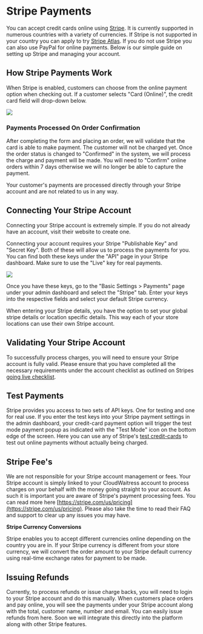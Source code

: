 # Stripe Payments

You can accept credit cards online using [Stripe](https://stripe.com/). It is currently supported in numerous countries with a variety of currencies. If Stripe is not supported in your country you can apply to try [Stripe Atlas](https://www.stripe.com/atlas). If you do not use Stripe you can also use PayPal for online payments. Below is our simple guide on setting up Stripe and managing your account.

## **How Stripe Payments Work**

When Stripe is enabled, customers can choose from the online payment option when checking out. If a customer selects "Card \(Online\)", the credit card field will drop-down below.

![](https://downloads.intercomcdn.com/i/o/62038875/47d8a0f3b0ec72cacbb894bd/stripe-example.png)

### **Payments Processed On Order Confirmation**

After completing the form and placing an order, we will validate that the card is able to make payment. The customer will not be charged yet. Once the order status is changed to "Confirmed" in the system, we will process the charge and payment will be made. You will need to "Confirm" online orders within 7 days otherwise we will no longer be able to capture the payment.

Your customer's payments are processed directly through your Stripe account and are not related to us in any way.

## **Connecting Your Stripe Account**

Connecting your Stripe account is extremely simple. If you do not already have an account, visit their website to create one.

Connecting your account requires your Stripe "Publishable Key" and "Secret Key". Both of these will allow us to process the payments for you. You can find both these keys under the "API" page in your Stripe dashboard. Make sure to use the "Live" key for real payments.

![](https://downloads.intercomcdn.com/i/o/62038890/e946a1b546c57da2b28dcd30/stripe-api-key.png)

Once you have these keys, go to the "Basic Settings &gt; Payments" page under your admin dashboard and select the "Stripe" tab. Enter your keys into the respective fields and select your default Stripe currency.

When entering your Stripe details, you have the option to set your global stripe details or location specific details. This way each of your store locations can use their own Stripe account.

## **Validating Your Stripe Account**

To successfully process charges, you will need to ensure your Stripe account is fully valid. Please ensure that you have completed all the necessary requirements under the account checklist as outlined on Stripes [going live checklist](https://stripe.com/docs/checklist).

## **Test Payments**

Stripe provides you access to two sets of API keys. One for testing and one for real use. If you enter the test keys into your Stripe payment settings in the admin dashboard, your credit-card payment option will trigger the test mode payment popup as indicated with the "Test Mode" icon on the bottom edge of the screen. Here you can use any of Stripe's [test credit-cards](https://stripe.com/docs/testing#cards) to test out online payments without actually being charged.

## **Stripe Fee's**

We are not responsible for your Stripe account management or fees. Your Stripe account is simply linked to your CloudWaitress account to process charges on your behalf with the money going straight to your account. As such it is important you are aware of Stripe's payment processing fees. You can read more here [https://stripe.com/us/pricing](https://stripe.com/us/pricing). Please also take the time to read their FAQ and support to clear up any issues you may have.

**Stripe Currency Conversions**

Stripe enables you to accept different currencies online depending on the country you are in. If your Stripe currency is different from your store currency, we will convert the order amount to your Stripe default currency using real-time exchange rates for payment to be made.

## **Issuing Refunds**

Currently, to process refunds or issue charge backs, you will need to login to your Stripe account and do this manually. When customers place orders and pay online, you will see the payments under your Stripe account along with the total, customer name, number and email. You can easily issue refunds from here. Soon we will integrate this directly into the platform along with other Stripe features.

